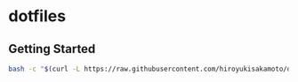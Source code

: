 # dotfiles

## Getting Started

```bash
bash -c "$(curl -L https://raw.githubusercontent.com/hiroyukisakamoto/dotfiles/master/install.sh)"
```
